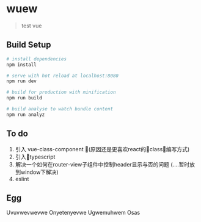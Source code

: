 # wuew

> test vue

## Build Setup

``` bash
# install dependencies
npm install

# serve with hot reload at localhost:8080
npm run dev

# build for production with minification
npm run build

# build analyse to watch bundle content
npm run analyz
```

## To do

1. 引入 vue-class-component (原因还是更喜欢react的class编写方式)
2. 引入typescript
3. 解决一个如何在router-view子组件中控制header显示与否的问题 (....暂时放到window下解决)
4. eslint

## Egg
Uvuvwevwevwe Onyetenyevwe Ugwemuhwem Osas